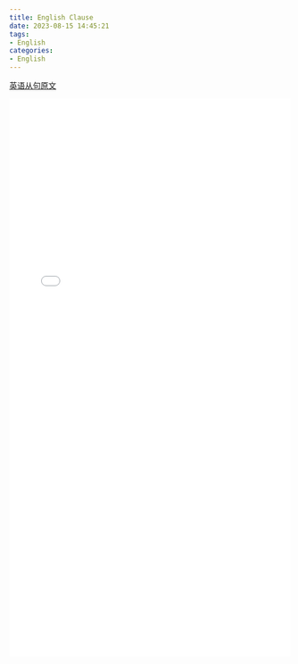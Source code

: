 ```yaml
---
title: English Clause
date: 2023-08-15 14:45:21
tags:
- English
categories:
- English
---
```




[英语从句原文](https://docs.qq.com/doc/DZEtXc2dhZGNXRmpI?u=73f406cf05794003af892cdef46dd10e)


<!-- 第一种方式，可调整pdf显示的大小，比较灵活 -->
<embed src="/pdf/eng_clause/eng_clause.pdf" width="100%" height="1000" type="application/pdf">
